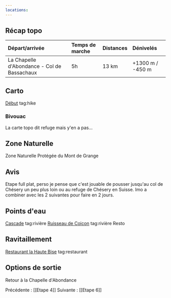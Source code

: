 ```yaml
---
locations: 
---
```

## Récap topo

| Départ/arrivée                              | Temps de marche | Distances | Dénivelés        |
| :------------------------------------------ | :-------------- | :-------- | :--------------- |
| La Chapelle d'Abondance - Col de Bassachaux | 5h              | 13 km     | +1300 m / -450 m |
## Carto  
[Début](geo:46.295658,6.786519) tag:hike
### Bivouac
La carte topo dit refuge mais y'en a pas...
## Zone Naturelle
Zone Naturelle Protégée du Mont de Grange
## Avis
Etape full plat, perso je pense que c'est jouable de pousser jusqu'au col de Chésery un peu plus loin ou au refuge de Chésery en Suisse.
Imo a combiner avec les 2 suivantes pour faire en 2 jours.
## Points d'eau
[Cascade](geo:46.28291,6.803891) tag:rivière
[Ruisseau de Coicon](geo:46.254271,6.791069) tag:rivière
Resto
## Ravitaillement
[Restaurant la Haute Bise](geo:46.22139815,6.773218939027858) tag:restaurant 
## Options de sortie
Retour à la Chapelle d'Abondance

Précédente : [[Etape 4]]
Suivante : [[Etape 6]]